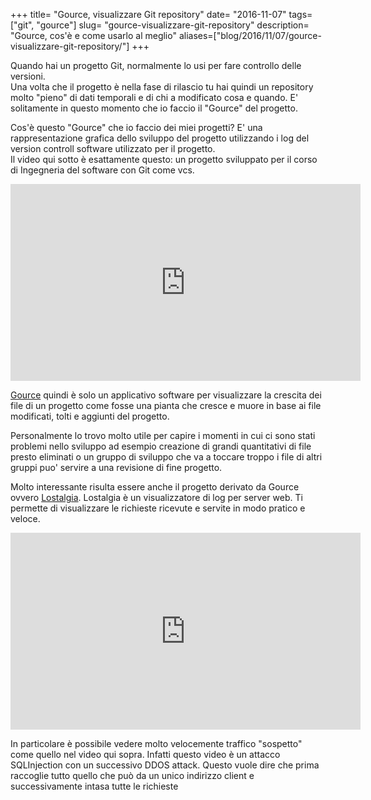 +++
title= "Gource, visualizzare Git repository"
date= "2016-11-07"
tags= ["git", "gource"]
slug= "gource-visualizzare-git-repository"
description= "Gource, cos'è e come usarlo al meglio"
aliases=["blog/2016/11/07/gource-visualizzare-git-repository/"]
+++

Quando hai un progetto Git, normalmente lo usi per fare controllo delle
versioni.\
Una volta che il progetto è nella fase di rilascio tu hai quindi un
repository molto "pieno" di dati temporali e di chi a modificato cosa e
quando. E' solitamente in questo momento che io faccio il "Gource" del
progetto.

<!--more-->

Cos'è questo "Gource" che io faccio dei miei progetti? E' una
rappresentazione grafica dello sviluppo del progetto utilizzando i log
del version controll software utilizzato per il progetto.\
Il video qui sotto è esattamente questo: un progetto sviluppato per il
corso di Ingegneria del software con Git come vcs.

<iframe src="https://www.youtube.com/embed/8cZPHhazUeE" width="560" height="315" frameborder="0" allowfullscreen="allowfullscreen"></iframe>

[Gource](http://gource.io/) quindi è solo un applicativo software per
visualizzare la crescita dei file di un progetto come fosse una pianta
che cresce e muore in base ai file modificati, tolti e aggiunti del
progetto.

Personalmente lo trovo molto utile per capire i momenti in cui ci sono
stati problemi nello sviluppo ad esempio creazione di grandi
quantitativi di file presto eliminati o un gruppo di sviluppo che va a
toccare troppo i file di altri gruppi puo' servire a una revisione di
fine progetto.

Molto interessante risulta essere anche il progetto derivato da Gource
ovvero [Lostalgia](http://logstalgia.io/). Lostalgia è un visualizzatore
di log per server web. Ti permette di visualizzare le richieste ricevute
e servite in modo pratico e veloce.

<iframe width="560" height="315" src="https://www.youtube.com/embed/K8muK-o80ZU" frameborder="0" allowfullscreen></iframe>

In particolare è possibile vedere molto velocemente traffico "sospetto"
come quello nel video qui sopra. Infatti questo video è un attacco
SQLInjection con un successivo DDOS attack. Questo vuole dire che prima
raccoglie tutto quello che può da un unico indirizzo client e
successivamente intasa tutte le richieste
